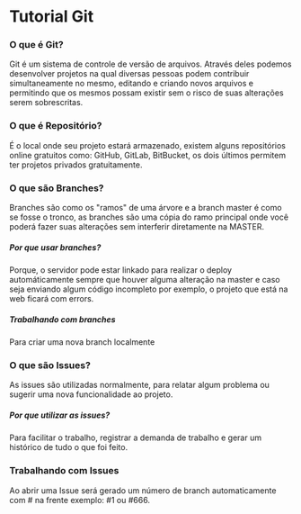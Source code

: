 # Tutorial Git

### O que é Git?
Git é um sistema de controle de versão de arquivos. Através deles podemos desenvolver projetos na qual diversas pessoas podem contribuir simultaneamente no mesmo, editando e criando novos arquivos e permitindo que os mesmos possam existir sem o risco de suas alterações serem sobrescritas.

### O que é Repositório?
É o local onde seu projeto estará armazenado, existem alguns repositórios online gratuitos como: GitHub, GitLab, BitBucket, os dois últimos permitem ter projetos privados gratuitamente.

### O que são Branches?
Branches são como os "ramos" de uma árvore e a branch master é como se fosse o tronco, as branches são uma cópia do ramo principal onde você poderá fazer suas alterações sem interferir diretamente na MASTER.

##### Por que usar branches?
Porque, o servidor pode estar linkado para realizar o deploy automáticamente sempre que houver alguma alteração na master e caso seja enviando algum código incompleto por exemplo, o projeto que está na web ficará com errors.

##### Trabalhando com branches
Para criar uma nova branch localmente

### O que são Issues?
As issues são utilizadas normalmente, para relatar algum problema ou sugerir uma nova funcionalidade ao projeto.

##### Por que utilizar as issues?
Para facilitar o trabalho, registrar a demanda de trabalho e gerar um histórico de tudo o que foi feito.

### Trabalhando com Issues
Ao abrir uma Issue será gerado um número de branch automaticamente com # na frente
exemplo: #1 ou #666.
